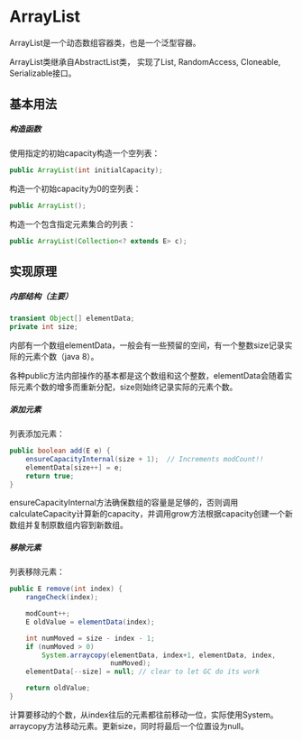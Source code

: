 # ArrayList

ArrayList是一个动态数组容器类，也是一个泛型容器。

ArrayList类继承自AbstractList类， 实现了List<E>, RandomAccess, Cloneable, Serializable接口。

## 基本用法

##### 构造函数

使用指定的初始capacity构造一个空列表：

```java
public ArrayList(int initialCapacity);
```

构造一个初始capacity为0的空列表：

```java
public ArrayList();
```

构造一个包含指定元素集合的列表：

```java
public ArrayList(Collection<? extends E> c);
```

##### 

## 实现原理

##### 内部结构（主要）

```java
transient Object[] elementData;
private int size;
```

内部有一个数组elementData，一般会有一些预留的空间，有一个整数size记录实际的元素个数（java 8）。

各种public方法内部操作的基本都是这个数组和这个整数，elementData会随着实际元素个数的增多而重新分配，size则始终记录实际的元素个数。

##### 添加元素

列表添加元素：

```java
public boolean add(E e) {
    ensureCapacityInternal(size + 1);  // Increments modCount!!
    elementData[size++] = e;
    return true;
}
```

ensureCapacityInternal方法确保数组的容量是足够的，否则调用calculateCapacity计算新的capacity，并调用grow方法根据capacity创建一个新数组并复制原数组内容到新数组。

##### 移除元素

列表移除元素：

```java
public E remove(int index) {
    rangeCheck(index);

    modCount++;
    E oldValue = elementData(index);

    int numMoved = size - index - 1;
    if (numMoved > 0)
        System.arraycopy(elementData, index+1, elementData, index,
                         numMoved);
    elementData[--size] = null; // clear to let GC do its work

    return oldValue;
}
```

计算要移动的个数，从index往后的元素都往前移动一位，实际使用System。arraycopy方法移动元素。更新size，同时将最后一个位置设为null。